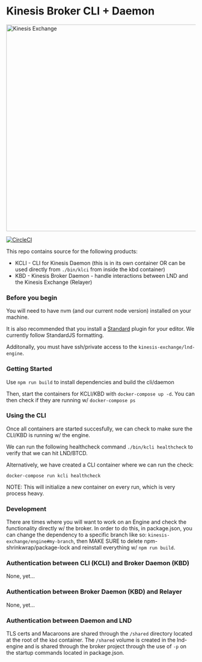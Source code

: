 # Kinesis Broker CLI + Daemon

<img src="https://kines.is/logo.png" alt="Kinesis Exchange" width="550">

[![CircleCI](https://circleci.com/gh/kinesis-exchange/broker.svg?style=svg&circle-token=11fe800209ce8a6839b3c071f8f61ee8a345b026)](https://circleci.com/gh/kinesis-exchange/broker)

This repo contains source for the following products:

- KCLI - CLI for Kinesis Daemon (this is in its own container OR can be used directly from `./bin/klci` from inside the kbd container)
- KBD - Kinesis Broker Daemon - handle interactions between LND and the Kinesis Exchange (Relayer)

### Before you begin

You will need to have nvm (and our current node version) installed on your machine.

It is also recommended that you install a [Standard](https://standardjs.com/) plugin for your editor. We currently follow StandardJS formatting.

Additonally, you must have ssh/private access to the `kinesis-exchange/lnd-engine`.

### Getting Started

Use `npm run build` to install dependencies and build the cli/daemon

Then, start the containers for KCLI/KBD with `docker-compose up -d`. You can then check if they are running w/ `docker-compose ps`

### Using the CLI

Once all containers are started succesfully, we can check to make sure the CLI/KBD is running w/ the engine.

We can run the following healthcheck command `./bin/kcli healthcheck` to verify that we can hit LND/BTCD.

Alternatively, we have created a CLI container where we can run the check:

```
docker-compose run kcli healthcheck
```

NOTE: This will initialize a new container on every run, which is very process heavy.

### Development

There are times where you will want to work on an Engine and check the functionality directly w/ the broker. In order to do this, in package.json, you can change the dependency to a specific branch like so:  `kinesis-exchange/engine#my-branch`, then MAKE SURE to delete npm-shrinkwrap/package-lock and reinstall everything w/ `npm run build`.

### Authentication between CLI (KCLI) and Broker Daemon (KBD)

None, yet...

### Authentication between Broker Daemon (KBD) and Relayer

None, yet...

### Authentication between Daemon and LND

TLS certs and Macaroons are shared through the `/shared` directory located at the root of the `kbd` container. The `/shared` volume is created in the lnd-engine and is shared through the broker project through the use of `-p` on the startup commands located in package.json.

